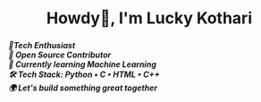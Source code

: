 <h1 align="center">Howdy👋, I'm Lucky Kothari</h1>
<h3 align="center"></h3>

<h5 align="left">
🚀Tech Enthusiast <br>
🔧 Open Source Contributor<br>
🌱 Currently learning Machine Learning<br>
🛠️ Tech Stack: Python • C • HTML • C++<br>
🌍 Let's build something great together<br></h5>
<p align="left">

</p>

<h3 align="left"></h3>
<p align="left">  </p>

